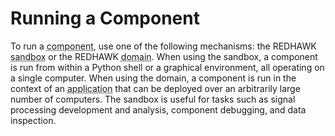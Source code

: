 # Running a Component

To run a <abbr title="See Glossary.">component</abbr>, use one of the following mechanisms: the REDHAWK <abbr title="See Glossary.">sandbox</abbr> or the REDHAWK <abbr title="See Glossary.">domain</abbr>. When using the sandbox, a component is run from within a Python shell or a graphical environment, all operating on a single computer. When using the domain, a component is run in the context of an <abbr title="See Glossary.">application</abbr> that can be deployed over an arbitrarily large number of computers. The sandbox is useful for tasks such as signal processing development and analysis, component debugging, and data inspection.
